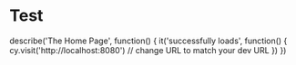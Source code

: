 # Test

describe('The Home Page', function() {
  it('successfully loads', function() {
    cy.visit('http://localhost:8080') // change URL to match your dev URL
  })
})
